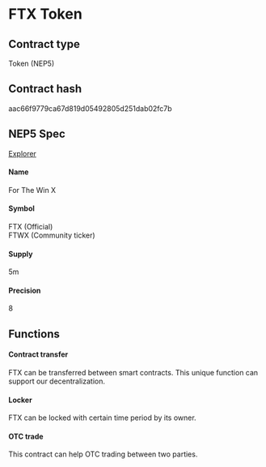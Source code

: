 # FTX Token

## Contract type
Token (NEP5)

## Contract hash
aac66f9779ca67d819d05492805d251dab02fc7b

## NEP5 Spec
[Explorer](https://neotracker.io/asset/aac66f9779ca67d819d05492805d251dab02fc7b)
#### Name
For The Win X

#### Symbol
FTX (Official) <br />
FTWX (Community ticker)

#### Supply
5m

#### Precision
8

## Functions
#### Contract transfer
FTX can be transferred between smart contracts. This unique function can support our decentralization.
#### Locker
FTX can be locked with certain time period by its owner.
#### OTC trade
This contract can help OTC trading between two parties.
